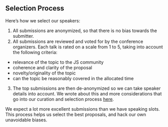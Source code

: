 ## Selection Process

Here’s how we select our speakers:

1. All submissions are anonymized, so that there is no bias towards the submitter.
2. All submissions are reviewed and voted for by the conference organizers. Each talk is rated on a scale from 1 to 5, taking into account the following criteria:
  * relevance of the topic to the JS community
  * coherence and clarity of the proposal
  * novelty/originality of the topic
  * can the topic be reasonably covered in the allocated time
3. The top submissions are then de-anonymized so we can take speaker details into account. We wrote about this and more considerations that go into our curation and selection process [here](http://blog.cssconf.eu/2015/08/15/a-talk-selection-process-explained/).

We expect a lot more excellent submissions than we have speaking slots. This process helps us select the best proposals, and hack our own unavoidable biases.
